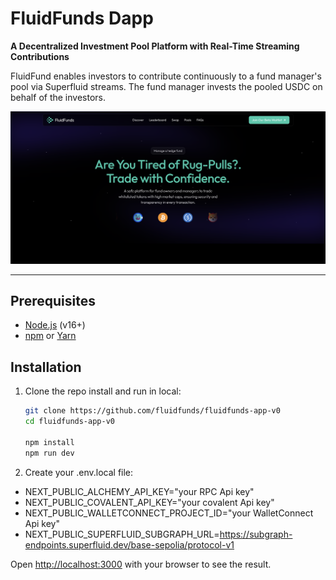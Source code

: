 # FluidFunds Dapp

**A Decentralized Investment Pool Platform with Real-Time Streaming Contributions**

FluidFund enables investors to contribute continuously to a fund manager's pool via Superfluid streams. The fund manager invests the pooled USDC on behalf of the investors.

![FluidFunds](https://github.com/fluidfunds/fluidfunds-app-v0/blob/main/design/fluidfunds.png)

---

## Prerequisites

- [Node.js](https://nodejs.org/) (v16+)
- [npm](https://www.npmjs.com/) or [Yarn](https://yarnpkg.com/)

## Installation

1. Clone the repo install and run in local:
   ```bash
   git clone https://github.com/fluidfunds/fluidfunds-app-v0
   cd fluidfunds-app-v0
  
   npm install
   npm run dev
   
   ```

2. Create your .env.local file:

- NEXT_PUBLIC_ALCHEMY_API_KEY="your RPC Api key"
- NEXT_PUBLIC_COVALENT_API_KEY="your covalent Api key"
- NEXT_PUBLIC_WALLETCONNECT_PROJECT_ID="your WalletConnect Api key"
- NEXT_PUBLIC_SUPERFLUID_SUBGRAPH_URL=https://subgraph-endpoints.superfluid.dev/base-sepolia/protocol-v1




Open [http://localhost:3000](http://localhost:3000) with your browser to see the result.


